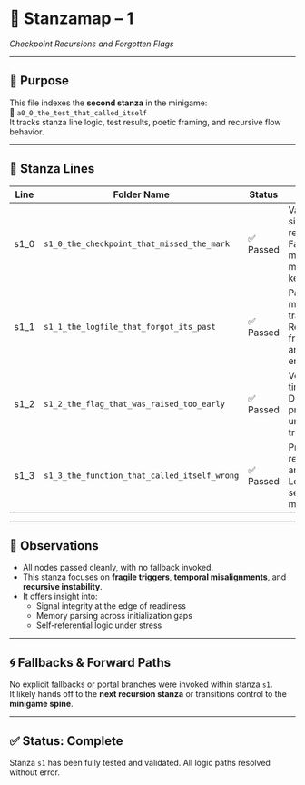 <!-- Save to: a0_0_the_test_that_called_itself/taskmaps/stanzamap_1.md -->

# 🧩 Stanzamap – 1  
*Checkpoint Recursions and Forgotten Flags*

---

## 📜 Purpose  
This file indexes the **second stanza** in the minigame:  
📁 `a0_0_the_test_that_called_itself`  
It tracks stanza line logic, test results, poetic framing, and recursive flow behavior.

---

## 📂 Stanza Lines

| Line | Folder Name                                 | Status     | Summary                                                      |
|------|----------------------------------------------|------------|--------------------------------------------------------------|
| s1_0 | `s1_0_the_checkpoint_that_missed_the_mark`   | ✅ Passed   | Validates signal readiness. Fails on missing or malformed keys. |
| s1_1 | `s1_1_the_logfile_that_forgot_its_past`      | ✅ Passed   | Parses memory trails. Recovers from gaps and silent entries. |
| s1_2 | `s1_2_the_flag_that_was_raised_too_early`    | ✅ Passed   | Verifies flag timing. Detects premature or uninitialized triggers. |
| s1_3 | `s1_3_the_function_that_called_itself_wrong` | ✅ Passed   | Probes recursive anomalies. Logs trails of self-misreference. |

---

## 🧠 Observations

- All nodes passed cleanly, with no fallback invoked.
- This stanza focuses on **fragile triggers**, **temporal misalignments**, and **recursive instability**.
- It offers insight into:
  - Signal integrity at the edge of readiness
  - Memory parsing across initialization gaps
  - Self-referential logic under stress

---

## 🌀 Fallbacks & Forward Paths

No explicit fallbacks or portal branches were invoked within stanza `s1`.  
It likely hands off to the **next recursion stanza** or transitions control to the **minigame spine**.

---

## ✅ Status: Complete  
Stanza `s1` has been fully tested and validated. All logic paths resolved without error.
